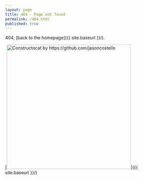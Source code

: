 ```yaml
---
layout: page
title: 404 - Page not found
permalink: /404.html
published: true
---
```


404, [back to the homepage]({{ site.baseurl }}/).

[<img src="{{ site.baseurl }}/images/404.jpg" alt="Constructocat by https://github.com/jasoncostello" style="width: 400px;"/>]({{ site.baseurl }}/)
